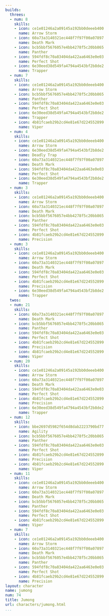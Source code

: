 ```yaml
---
builds:
  threes:
  - num: 8
    skills:
    - icon: ce1e01246a2a09145a192bb0deeeb400
      name: Arrow Storm
    - icon: 60a73a3140321ec448f7f97f00a07897
      name: Death Mark
    - icon: bcb5bbf5676057e4bb4278f5c20bb865
      name: Panther
    - icon: 594fdf8c70a83404da422aa6463e0e03
      name: Perfect Shot
    - icon: 6e30eed38d549fa4794a4543bf2b8de2
      name: Trapper
  - num: 7
    skills:
    - icon: ce1e01246a2a09145a192bb0deeeb400
      name: Arrow Storm
    - icon: bcb5bbf5676057e4bb4278f5c20bb865
      name: Panther
    - icon: 594fdf8c70a83404da422aa6463e0e03
      name: Perfect Shot
    - icon: 6e30eed38d549fa4794a4543bf2b8de2
      name: Trapper
    - icon: 4b81fcaeb29b2cd4e81e67d224552899
      name: Viper
  - num: 4
    skills:
    - icon: ce1e01246a2a09145a192bb0deeeb400
      name: Arrow Storm
    - icon: 6e30eed38d549fa4794a4543bf2b8de2
      name: Deadly Trap
    - icon: 60a73a3140321ec448f7f97f00a07897
      name: Death Mark
    - icon: 594fdf8c70a83404da422aa6463e0e03
      name: Perfect Shot
    - icon: 6e30eed38d549fa4794a4543bf2b8de2
      name: Trapper
  - num: 3
    skills:
    - icon: ce1e01246a2a09145a192bb0deeeb400
      name: Arrow Storm
    - icon: 60a73a3140321ec448f7f97f00a07897
      name: Death Mark
    - icon: bcb5bbf5676057e4bb4278f5c20bb865
      name: Panther
    - icon: 594fdf8c70a83404da422aa6463e0e03
      name: Perfect Shot
    - icon: 4b81fcaeb29b2cd4e81e67d224552899
      name: Precision
  - num: 3
    skills:
    - icon: ce1e01246a2a09145a192bb0deeeb400
      name: Arrow Storm
    - icon: 60a73a3140321ec448f7f97f00a07897
      name: Death Mark
    - icon: 594fdf8c70a83404da422aa6463e0e03
      name: Perfect Shot
    - icon: 4b81fcaeb29b2cd4e81e67d224552899
      name: Precision
    - icon: 6e30eed38d549fa4794a4543bf2b8de2
      name: Trapper
  twos:
  - num: 21
    skills:
    - icon: 60a73a3140321ec448f7f97f00a07897
      name: Death Mark
    - icon: bcb5bbf5676057e4bb4278f5c20bb865
      name: Panther
    - icon: 594fdf8c70a83404da422aa6463e0e03
      name: Perfect Shot
    - icon: 4b81fcaeb29b2cd4e81e67d224552899
      name: Precision
    - icon: 4b81fcaeb29b2cd4e81e67d224552899
      name: Viper
  - num: 20
    skills:
    - icon: ce1e01246a2a09145a192bb0deeeb400
      name: Arrow Storm
    - icon: 60a73a3140321ec448f7f97f00a07897
      name: Death Mark
    - icon: 594fdf8c70a83404da422aa6463e0e03
      name: Perfect Shot
    - icon: 4b81fcaeb29b2cd4e81e67d224552899
      name: Precision
    - icon: 6e30eed38d549fa4794a4543bf2b8de2
      name: Trapper
  - num: 12
    skills:
    - icon: bbe2697d5982f654d8dab2223790bd77
      name: Agility
    - icon: bcb5bbf5676057e4bb4278f5c20bb865
      name: Panther
    - icon: 594fdf8c70a83404da422aa6463e0e03
      name: Perfect Shot
    - icon: 4b81fcaeb29b2cd4e81e67d224552899
      name: Precision
    - icon: 4b81fcaeb29b2cd4e81e67d224552899
      name: Viper
  - num: 11
    skills:
    - icon: ce1e01246a2a09145a192bb0deeeb400
      name: Arrow Storm
    - icon: 60a73a3140321ec448f7f97f00a07897
      name: Death Mark
    - icon: bcb5bbf5676057e4bb4278f5c20bb865
      name: Panther
    - icon: 594fdf8c70a83404da422aa6463e0e03
      name: Perfect Shot
    - icon: 4b81fcaeb29b2cd4e81e67d224552899
      name: Viper
  - num: 7
    skills:
    - icon: ce1e01246a2a09145a192bb0deeeb400
      name: Arrow Storm
    - icon: 60a73a3140321ec448f7f97f00a07897
      name: Death Mark
    - icon: bcb5bbf5676057e4bb4278f5c20bb865
      name: Panther
    - icon: 594fdf8c70a83404da422aa6463e0e03
      name: Perfect Shot
    - icon: 4b81fcaeb29b2cd4e81e67d224552899
      name: Precision
layout: character
name: jumong
num: 74
title: Jumong
url: characters/jumong.html
...
```

